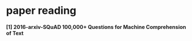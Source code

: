 # paper reading #
#### [1] 2016-arxiv-SQuAD 100,000+ Questions for Machine Comprehension of Text ####

